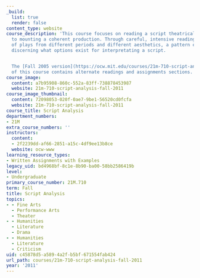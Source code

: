 ```yaml
---
_build:
  list: true
  render: false
content_type: website
course_description: 'This course focuses on reading a script theatrically with a view
  to mounting a coherent production. Through careful, intensive reading of a variety
  of plays from different periods and different aesthetics, a pattern emerges for
  discerning what options exist for interpretating a script.


  The [Fall 2005 version](https://ocw.mit.edu/courses/21m-710-script-analysis-fall-2005/)
  of this course contains alternate readings and assignments sections.'
course_image:
  content: a7b95908-860c-552a-83ff-738878453987
  website: 21m-710-script-analysis-fall-2011
course_image_thumbnail:
  content: 72098053-020f-0ae7-9be1-56520cd0fcfa
  website: 21m-710-script-analysis-fall-2011
course_title: Script Analysis
department_numbers:
- 21M
extra_course_numbers: ''
instructors:
  content:
  - 2f2239dd-af66-2851-a15c-4df9ee13b8ce
  website: ocw-www
learning_resource_types:
- Written Assignments with Examples
legacy_uid: bd4968bf-8c1e-8b90-ba00-58bb2586419b
level:
- Undergraduate
primary_course_number: 21M.710
term: Fall
title: Script Analysis
topics:
- - Fine Arts
  - Performance Arts
  - Theater
- - Humanities
  - Literature
  - Drama
- - Humanities
  - Literature
  - Criticism
uid: c45878d5-a589-4a2f-b5bf-671554fab424
url_path: courses/21m-710-script-analysis-fall-2011
year: '2011'
---
```

